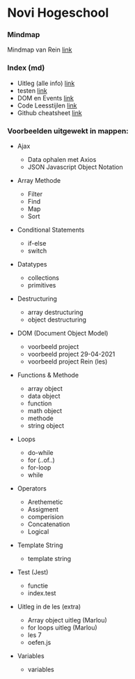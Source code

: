 # Novi Hogeschool

### Mindmap
 Mindmap van Rein [link](https://whimsical.com/javascript-GfJUDLr1ordnWDQSVdeh3T)

### Index (md)
* Uitleg (alle info) [link](https://github.com/Maarten86M/javascript-oefenbestand/blob/master/uitleg.md)
* testen [link](https://github.com/Maarten86M/javascript-oefenbestand/blob/master/testen.md)
* DOM en Events [link](https://github.com/Maarten86M/javascript-oefenbestand/blob/master/DOM-en-events.md)
* Code Leesstijlen [link](https://github.com/Maarten86M/javascript-oefenbestand/blob/master/code-lees-stylen.md)
* Github cheatsheet [link](https://github.com/Maarten86M/javascript-oefenbestand/blob/master/Github-CheatSheet.md)

### Voorbeelden uitgewekt in mappen: 
* Ajax
  * Data ophalen met Axios
  * JSON Javascript Object Notation
    
* Array Methode
  * Filter
  * Find
  * Map
  * Sort
    
* Conditional Statements
  * if-else
  * switch
    
* Datatypes
  * collections
  * primitives
    
* Destructuring
  * array destructuring
  * object destructuring
    
* DOM (Document Object Model)
  * voorbeeld project
  * voorbeeld project 29-04-2021
  * voorbeeld project Rein (les)
    
* Functions & Methode 
  * array object
  * data object
  * function 
  * math object
  * methode
  * string object
    
* Loops
  * do-while
  * for (..of..)
  * for-loop
  * while
    
* Operators
  * Arethemetic
  * Assigment
  * comperision
  * Concatenation
  * Logical
    
* Template String
  * template string
    
* Test (Jest)
  * functie
  * index.test
    
* Uitleg in de les (extra)
  * Array object uitleg (Marlou)
  * for loops uitleg (Marlou)
  * les 7
  * oefen.js
    
* Variables
  * variables
